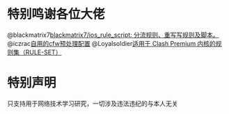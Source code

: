 # 特别鸣谢各位大佬

@blackmatrix7[blackmatrix7/ios_rule_script: 分流规则、重写写规则及脚本。](https://github.com/blackmatrix7/ios_rule_script)
@iczrac[自用的cfw预处理配置](https://github.com/iczrac/Parsers-for-clash.git)
@Loyalsoldier[适用于 Clash Premium 内核的规则集（RULE-SET）](https://github.com/Loyalsoldier/clash-rules)

# 特别声明

只支持用于网络技术学习研究，一切涉及违法违纪的与本人无关
